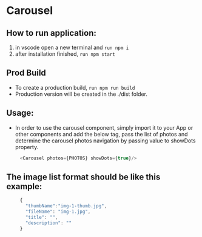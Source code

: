 # Carousel

## How to run application:
1. in vscode open a new terminal and ``` run npm i ```
2. after installation finished, ``` run npm start ```

## Prod Build
+ To create a production build, ``` run npm run build ```
+ Production version will be created in the ./dist folder.

## Usage:
+ In order to use the carousel component, simply import it to your App 
or other components and add the below tag, pass the list of photos and
determine the carousel photos navigation by passing value to showDots property.

``` js
     <Carousel photos={PHOTOS} showDots={true}/>
```   
## The image list format should be like this example:

``` js
     {
       "thumbName":"img-1-thumb.jpg",
       "fileName": "img-1.jpg",
       "title": "",
       "description": ""
     }
``` 
